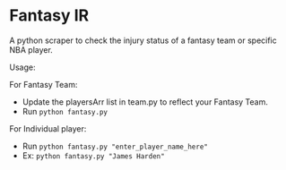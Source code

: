 # Fantasy IR
A python scraper to check the injury status of a fantasy team or specific NBA player.

Usage:

For Fantasy Team:

* Update the playersArr list in team.py to reflect your Fantasy Team.
* Run `python fantasy.py`

For Individual player:

* Run `python fantasy.py "enter_player_name_here"`
* Ex: `python fantasy.py "James Harden"`

